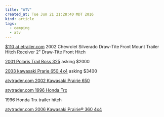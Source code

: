 ```yaml
---
title: "ATV"
created_at: Tue Jun 21 21:28:40 MDT 2016
kind: article
tags:
  - camping
  - atv
---
```


<a href="https://www.etrailer.com/Front-Hitch/Chevrolet/Silverado/2002/65028.html" target="_blank">$110 at etrailer.com</a>
2002 Chevrolet Silverado Draw-Tite Front Mount Trailer Hitch Receiver 2"
Draw-Tite Front Hitch

<a href="http://pueblo.craigslist.org/snw/5641944348.html" target="_blank">2001 Polaris Trail Boss 325</a>
asking $2000

<a href="http://cosprings.craigslist.org/snw/5629074411.html" target="_blank">2003 kawasaki Prarie 650 4x4</a>
asking $3400

<a href="http://www.atvtrader.com/dealers/Jones-Offroad-754449/listing/2002-Kawasaki-Prairie-650-117859801" target="_blank">atvtrader.com 2002 Kawasaki Prairie 650</a>

<a href="http://www.atvtrader.com/listing/1996-Honda-Trx-118522304" target="_blank">atvtrader.com 1996 Honda Trx</a>

1996 Honda Trx trailer hitch

<a href="http://www.atvtrader.com/dealers/Mutual-Enterprises-Inc.-817170/listing/2006-Kawasaki-Prairie%C2%AE-360-4x4-118350884" target="_blank">atvtrader.com 2006 Kawasaki Prairie® 360 4x4</a>



<!--
html boilerplate
<a href="" target="_blank"></a>
<img src="" width="400px">
<ul>
  <li></li>
</ul>
<pre>
</pre>
<pre><code>
</code></pre>
-->
